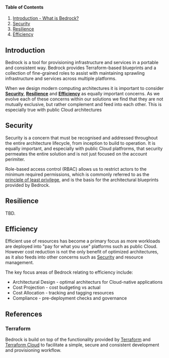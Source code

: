 [principle of least privilege]: https://en.wikipedia.org/wiki/Principle_of_least_privilege

[Docker]: https://docker.com
[Terraform]: https://terraform.io
[Terraform Cloud]: https://app.terraform.io
[Cloudformation]: https://aws.amazon.com/cloudformation/
[Terragrunt]: https://github.com/gruntwork-io/terragrunt
[Astro]: https://github.com/uber/astro

[Introduction]: #introduction
[Security]: #security
[Resilience]: #resilience
[Efficiency]: #efficiency

#### Table of Contents

1. [Introduction - What is Bedrock?][Introduction]
2. [Security][Security]
3. [Resilience][Resilience]
4. [Efficiency][Efficiency]


## Introduction

Bedrock is a tool for provisioning infrastructure and services in a portable and consistent way.
Bedrock provides Terraform-based blueprints and a collection of fine-grained roles to assist with maintaining 
sprawling infrastructure and services across multiple platforms. 

When we design modern computing architectures it is important to consider **[Security]**, 
**[Resilience]** and **[Efficiency]** as equally important concerns. As we evolve each of these concerns within our solutions we find that they are not mutually
exclusive, but rather complement and feed into each other. This is especially true with public Cloud architectures

## Security

Security is a concern that must be recognised and addressed throughout the entire architecture lifecycle, from inception to build to operation. It is equally
important, and especially with public Cloud platfrorms, that security permeates the entire solution and is not just focused on the account perimiter.

Role-based access control (RBAC) allows us to restrict actors to the minimum required permissions, which is commonly 
referred to as the [principle of least privilege], and is the basis for the architectural blueprints provided by 
Bedrock.

## Resilience

TBD.

## Efficiency

Efficient use of resources has become a primary focus as more workloads are deployed into "pay for what you use" platforms such as public Cloud. However cost
reduction is not the only benefit of optimized architectures, as it also feeds into other concerns such as [Security] and resource management.

The key focus areas of Bedrock relating to efficiency include:

* Architectural Design - optimal architecturs for Cloud-native applications
* Cost Projection - cost budgeting vs actual
* Cost Allocation - tracking and tagging resources
* Compliance - pre-deployment checks and governance


## References

### Terraform

Bedrock is build on top of the functionality provided by [Terraform] and [Terraform Cloud] to
facilitate a simple, secure and consistent development and provisioning workflow.
 
